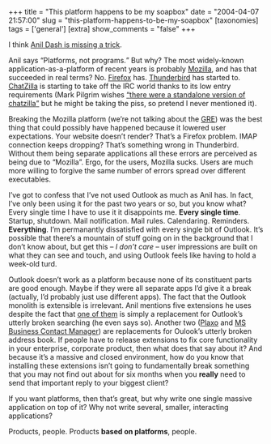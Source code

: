+++
title = "This platform happens to be my soapbox"
date = "2004-04-07 21:57:00"
slug = "this-platform-happens-to-be-my-soapbox"
[taxonomies]
tags = ['general']
[extra]
show_comments = "false"
+++

I think [Anil Dash is missing a trick](http://www.dashes.com/anil/2004/03/19/outlook_as_a_pl).

Anil says <q cite="http://www.dashes.com/anil/2004/03/19/outlook_as_a_pl">Platforms, not programs.</q> But why? The most widely-known application-as-a-platform of recent years is probably [Mozilla](http://www.mozilla.org), and has that succeeded in real terms? No. [Firefox](http://www.mozilla.org/products/firefox/) has. [Thunderbird](http://www.mozilla.org/projects/thunderbird/) has started to. [ChatZilla](http://www.mozilla.org/projects/rt-messaging/chatzilla/) is starting to take off the IRC world thanks to its low entry requirements (Mark Pilgrim wishes [<q cite="http://diveintomark.org/archives/blinks/2004/03/#b3500">there were a standalone version of chatzilla</q>](http://diveintomark.org/archives/blinks/2004/03/#b3500) but he might be taking the piss, so pretend I never mentioned it).

Breaking the Mozilla platform (we’re not talking about the [GRE](http://www.mozilla.org/projects/embedding/GRE.html)) was the best thing that could possibly have happened because it lowered user expectations. Your website doesn’t render? That’s a Firefox problem. IMAP connection keeps dropping? That’s something wrong in Thunderbird. Without them being separate applications all these errors are perceived as being due to “Mozilla”. Ergo, for the users, Mozilla sucks. Users are much more willing to forgive the same number of errors spread over different executables.

I’ve got to confess that I’ve not used Outlook as much as Anil has. In fact, I’ve only been using it for the past two years or so, but you know what? Every single time I have to use it it disappoints me. **Every single time**. Startup, shutdown. Mail notification. Mail rules. Calendaring. Reminders. **Everything**. I’m permanantly dissatisfied with every single bit of Outlook. It’s possible that there’s a mountain of stuff going on in the background that I don’t know about, but get this – *I don’t care* – user impressions are built on what they can see and touch, and using Outlook feels like having to hold a week-old turd.

Outlook doesn’t work as a platform because none of its constituent parts are good enough. Maybe if they were all separate apps I’d give it a break (actually, I’d probably just use different apps). The fact that the Outlook monolith is extensible is irrelevant. Anil mentions five extensions he uses despite the fact that [one of them](http://www.lookoutsoft.com/) is simply a replacement for Outlook’s utterly broken searching (he even says so). Another two ([Plaxo](http://www.plaxo.com/) and [MS Business Contact Manager](http://www.microsoft.com/office/outlook/contactmanager/prodinfo/default.mspx)) are replacements for Oulook’s utterly broken address book. If people have to release extensions to fix core functionality in your enterprise, corporate product, then what does that say about it? And because it’s a massive and closed environment, how do you know that installing these extensions isn’t going to fundamentally break something that you may not find out about for six months when you **really** need to send that important reply to your biggest client?

If you want platforms, then that’s great, but why write one single massive application on top of it? Why not write several, smaller, interacting applications?

Products, people. Products **based on platforms**, people.
